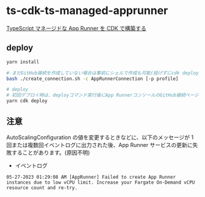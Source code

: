 # ts-cdk-ts-managed-apprunner

[TypeScript マネージドな App Runner を CDK で構築する](https://go-to-k.hatenablog.com/entry/ts-cdk-ts-managed-apprunner)

## deploy

```sh
yarn install

# まだGitHub接続を作成していない場合は事前にシェルで作成も可能(投げずにcdk deployだけでも可能)
bash ./create_connection.sh -c AppRunnerConnection [-p profile]

# deploy
# 初回デプロイ時は、deployコマンド実行後にApp RunnerコンソールのGitHub接続ページで「ハンドシェイクを完了」というボタンを押す
yarn cdk deploy
```

## 注意

AutoScalingConfiguration の値を変更するときなどに、以下のメッセージが 1 回または複数回イベントログに出力された後、App Runner サービスの更新に失敗することがあります。(原因不明)

- イベントログ

```
05-27-2023 01:29:08 AM [AppRunner] Failed to create App Runner instances due to low vCPU limit. Increase your Fargate On-Demand vCPU resource count and re-try.
```
